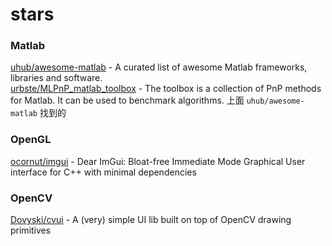 # stars

### Matlab
[uhub/awesome-matlab](https://github.com/uhub/awesome-matlab) - A curated list of awesome Matlab frameworks, libraries and software.  
[urbste/MLPnP_matlab_toolbox](https://github.com/urbste/MLPnP_matlab_toolbox) - The toolbox is a collection of PnP methods for Matlab. It can be used to benchmark algorithms. 上面 `uhub/awesome-matlab` 找到的  

### OpenGL  
[ocornut/imgui](https://github.com/ocornut/imgui) - Dear ImGui: Bloat-free Immediate Mode Graphical User interface for C++ with minimal dependencies  

### OpenCV
[Dovyski/cvui](https://github.com/Dovyski/cvui) - A (very) simple UI lib built on top of OpenCV drawing primitives  


